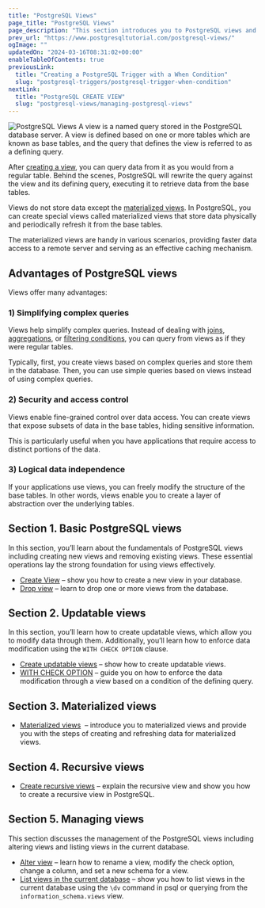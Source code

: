```yaml
---
title: "PostgreSQL Views"
page_title: "PostgreSQL Views"
page_description: "This section introduces you to PostgreSQL views and shows you how to manage views in the PostgreSQL database server."
prev_url: "https://www.postgresqltutorial.com/postgresql-views/"
ogImage: ""
updatedOn: "2024-03-16T08:31:02+00:00"
enableTableOfContents: true
previousLink: 
  title: "Creating a PostgreSQL Trigger with a When Condition"
  slug: "postgresql-triggers/postgresql-trigger-when-condition"
nextLink: 
  title: "PostgreSQL CREATE VIEW"
  slug: "postgresql-views/managing-postgresql-views"
---
```






![PostgreSQL Views](/postgresqltutorial/PostgreSQL-View.png?alignright)
A view is a named query stored in the PostgreSQL database server. A view is defined based on one or more tables which are known as base tables, and the query that defines the view is referred to as a defining query.

After [creating a view](postgresql-views/managing-postgresql-views), you can query data from it as you would from a regular table. Behind the scenes, PostgreSQL will rewrite the query against the view and its defining query, executing it to retrieve data from the base tables.

Views do not store data except the [materialized views](postgresql-views/postgresql-materialized-views). In PostgreSQL, you can create special views called materialized views that store data physically and periodically refresh it from the base tables.

The materialized views are handy in various scenarios, providing faster data access to a remote server and serving as an effective caching mechanism.


## Advantages of PostgreSQL views

Views offer many advantages:


### 1\) Simplifying complex queries

Views help simplify complex queries. Instead of dealing with [joins](postgresql-tutorial/postgresql-joins), [aggregations](postgresql-aggregate-functions), or [filtering conditions](postgresql-tutorial/postgresql-where), you can query from views as if they were regular tables.

Typically, first, you create views based on complex queries and store them in the database. Then, you can use simple queries based on views instead of using complex queries.


### 2\) Security and access control

Views enable fine\-grained control over data access. You can create views that expose subsets of data in the base tables, hiding sensitive information.

This is particularly useful when you have applications that require access to distinct portions of the data.


### 3\) Logical data independence

If your applications use views, you can freely modify the structure of the base tables. In other words, views enable you to create a layer of abstraction over the underlying tables.


## Section 1\. Basic PostgreSQL views

In this section, you’ll learn about the fundamentals of PostgreSQL views including creating new views and removing existing views. These essential operations lay the strong foundation for using views effectively.

* [Create View](postgresql-views/managing-postgresql-views "Managing PostgreSQL Views") – show you how to create a new view in your database.
* [Drop view](postgresql-views/postgresql-drop-view) – learn to drop one or more views from the database.

## Section 2\. Updatable views

In this section, you’ll learn how to create updatable views, which allow you to modify data through them. Additionally, you’ll learn how to enforce data modification using the `WITH CHECK OPTION` clause.

* [Create updatable views](postgresql-views/postgresql-updatable-views) – show how to create updatable views.
* [WITH CHECK OPTION](postgresql-views/postgresql-views-with-check-option) – guide you on how to enforce the data modification through a view based on a condition of the defining query.

## Section 3\. Materialized views

* [Materialized views](postgresql-views/postgresql-materialized-views "PosgreSQL Materialized Views")  – introduce you to materialized views and provide you with the steps of creating and refreshing data for materialized views.

## Section 4\. Recursive views

* [Create recursive views](postgresql-views/postgresql-recursive-view) – explain the recursive view and show you how to create a recursive view in PostgreSQL.

## Section 5\. Managing views

This section discusses the management of the PostgreSQL views including altering views and listing views in the current database.

* [Alter view](postgresql-views/postgresql-alter-view) – learn how to rename a view, modify the check option, change a column, and set a new schema for a view.
* [List views in the current database](postgresql-views/postgresql-list-views) – show you how to list views in the current database using the `\dv` command in psql or querying from the `information_schema.views` view.

